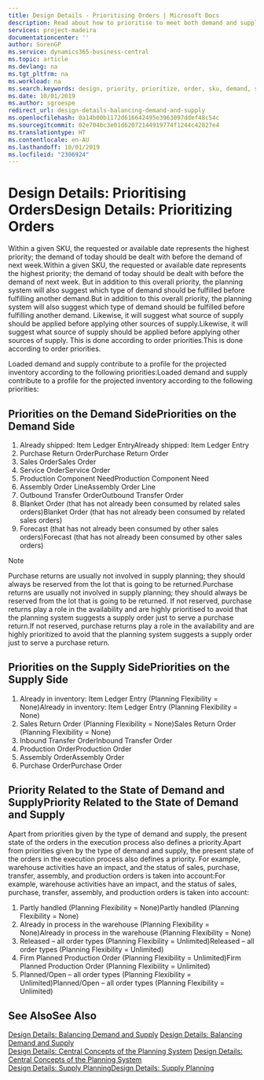 ```yaml
---
title: Design Details - Prioritising Orders | Microsoft Docs
description: Read about how to prioritise to meet both demand and supply requirements.
services: project-madeira
documentationcenter: ''
author: SorenGP
ms.service: dynamics365-business-central
ms.topic: article
ms.devlang: na
ms.tgt_pltfrm: na
ms.workload: na
ms.search.keywords: design, priority, prioritize, order, sku, demand, supply
ms.date: 10/01/2019
ms.author: sgroespe
redirect_url: design-details-balancing-demand-and-supply
ms.openlocfilehash: 0a14b00b1172d616642495e3963097ddef48c54c
ms.sourcegitcommit: 02e704bc3e01d62072144919774f1244c42827e4
ms.translationtype: HT
ms.contentlocale: en-AU
ms.lasthandoff: 10/01/2019
ms.locfileid: "2306924"
---
```

# <a name="design-details-prioritizing-orders"></a><span data-ttu-id="42a59-103">Design Details: Prioritising Orders</span><span class="sxs-lookup"><span data-stu-id="42a59-103">Design Details: Prioritizing Orders</span></span>
<span data-ttu-id="42a59-104">Within a given SKU, the requested or available date represents the highest priority; the demand of today should be dealt with before the demand of next week.</span><span class="sxs-lookup"><span data-stu-id="42a59-104">Within a given SKU, the requested or available date represents the highest priority; the demand of today should be dealt with before the demand of next week.</span></span> <span data-ttu-id="42a59-105">But in addition to this overall priority, the planning system will also suggest which type of demand should be fulfilled before fulfilling another demand.</span><span class="sxs-lookup"><span data-stu-id="42a59-105">But in addition to this overall priority, the planning system will also suggest which type of demand should be fulfilled before fulfilling another demand.</span></span> <span data-ttu-id="42a59-106">Likewise, it will suggest what source of supply should be applied before applying other sources of supply.</span><span class="sxs-lookup"><span data-stu-id="42a59-106">Likewise, it will suggest what source of supply should be applied before applying other sources of supply.</span></span> <span data-ttu-id="42a59-107">This is done according to order priorities.</span><span class="sxs-lookup"><span data-stu-id="42a59-107">This is done according to order priorities.</span></span>  

<span data-ttu-id="42a59-108">Loaded demand and supply contribute to a profile for the projected inventory according to the following priorities:</span><span class="sxs-lookup"><span data-stu-id="42a59-108">Loaded demand and supply contribute to a profile for the projected inventory according to the following priorities:</span></span>  

## <a name="priorities-on-the-demand-side"></a><span data-ttu-id="42a59-109">Priorities on the Demand Side</span><span class="sxs-lookup"><span data-stu-id="42a59-109">Priorities on the Demand Side</span></span>  
1. <span data-ttu-id="42a59-110">Already shipped: Item Ledger Entry</span><span class="sxs-lookup"><span data-stu-id="42a59-110">Already shipped: Item Ledger Entry</span></span>  
2. <span data-ttu-id="42a59-111">Purchase Return Order</span><span class="sxs-lookup"><span data-stu-id="42a59-111">Purchase Return Order</span></span>  
3. <span data-ttu-id="42a59-112">Sales Order</span><span class="sxs-lookup"><span data-stu-id="42a59-112">Sales Order</span></span>  
4. <span data-ttu-id="42a59-113">Service Order</span><span class="sxs-lookup"><span data-stu-id="42a59-113">Service Order</span></span>  
5. <span data-ttu-id="42a59-114">Production Component Need</span><span class="sxs-lookup"><span data-stu-id="42a59-114">Production Component Need</span></span>  
6. <span data-ttu-id="42a59-115">Assembly Order Line</span><span class="sxs-lookup"><span data-stu-id="42a59-115">Assembly Order Line</span></span>  
7. <span data-ttu-id="42a59-116">Outbound Transfer Order</span><span class="sxs-lookup"><span data-stu-id="42a59-116">Outbound Transfer Order</span></span>  
8. <span data-ttu-id="42a59-117">Blanket Order (that has not already been consumed by related sales orders)</span><span class="sxs-lookup"><span data-stu-id="42a59-117">Blanket Order (that has not already been consumed by related sales orders)</span></span>  
9. <span data-ttu-id="42a59-118">Forecast (that has not already been consumed by other sales orders)</span><span class="sxs-lookup"><span data-stu-id="42a59-118">Forecast (that has not already been consumed by other sales orders)</span></span>  

> [!NOTE]  
>  <span data-ttu-id="42a59-119">Purchase returns are usually not involved in supply planning; they should always be reserved from the lot that is going to be returned.</span><span class="sxs-lookup"><span data-stu-id="42a59-119">Purchase returns are usually not involved in supply planning; they should always be reserved from the lot that is going to be returned.</span></span> <span data-ttu-id="42a59-120">If not reserved, purchase returns play a role in the availability and are highly prioritised to avoid that the planning system suggests a supply order just to serve a purchase return.</span><span class="sxs-lookup"><span data-stu-id="42a59-120">If not reserved, purchase returns play a role in the availability and are highly prioritized to avoid that the planning system suggests a supply order just to serve a purchase return.</span></span>  

## <a name="priorities-on-the-supply-side"></a><span data-ttu-id="42a59-121">Priorities on the Supply Side</span><span class="sxs-lookup"><span data-stu-id="42a59-121">Priorities on the Supply Side</span></span>  
1. <span data-ttu-id="42a59-122">Already in inventory: Item Ledger Entry (Planning Flexibility = None)</span><span class="sxs-lookup"><span data-stu-id="42a59-122">Already in inventory: Item Ledger Entry (Planning Flexibility = None)</span></span>  
2. <span data-ttu-id="42a59-123">Sales Return Order (Planning Flexibility = None)</span><span class="sxs-lookup"><span data-stu-id="42a59-123">Sales Return Order (Planning Flexibility = None)</span></span>  
3. <span data-ttu-id="42a59-124">Inbound Transfer Order</span><span class="sxs-lookup"><span data-stu-id="42a59-124">Inbound Transfer Order</span></span>  
4. <span data-ttu-id="42a59-125">Production Order</span><span class="sxs-lookup"><span data-stu-id="42a59-125">Production Order</span></span>  
5. <span data-ttu-id="42a59-126">Assembly Order</span><span class="sxs-lookup"><span data-stu-id="42a59-126">Assembly Order</span></span>  
6. <span data-ttu-id="42a59-127">Purchase Order</span><span class="sxs-lookup"><span data-stu-id="42a59-127">Purchase Order</span></span>  

## <a name="priority-related-to-the-state-of-demand-and-supply"></a><span data-ttu-id="42a59-128">Priority Related to the State of Demand and Supply</span><span class="sxs-lookup"><span data-stu-id="42a59-128">Priority Related to the State of Demand and Supply</span></span>  
<span data-ttu-id="42a59-129">Apart from priorities given by the type of demand and supply, the present state of the orders in the execution process also defines a priority.</span><span class="sxs-lookup"><span data-stu-id="42a59-129">Apart from priorities given by the type of demand and supply, the present state of the orders in the execution process also defines a priority.</span></span> <span data-ttu-id="42a59-130">For example, warehouse activities have an impact, and the status of sales, purchase, transfer, assembly, and production orders is taken into account:</span><span class="sxs-lookup"><span data-stu-id="42a59-130">For example, warehouse activities have an impact, and the status of sales, purchase, transfer, assembly, and production orders is taken into account:</span></span>  

1. <span data-ttu-id="42a59-131">Partly handled (Planning Flexibility = None)</span><span class="sxs-lookup"><span data-stu-id="42a59-131">Partly handled (Planning Flexibility = None)</span></span>  
2. <span data-ttu-id="42a59-132">Already in process in the warehouse (Planning Flexibility = None)</span><span class="sxs-lookup"><span data-stu-id="42a59-132">Already in process in the warehouse (Planning Flexibility = None)</span></span>  
3. <span data-ttu-id="42a59-133">Released – all order types (Planning Flexibility = Unlimited)</span><span class="sxs-lookup"><span data-stu-id="42a59-133">Released – all order types (Planning Flexibility = Unlimited)</span></span>  
4. <span data-ttu-id="42a59-134">Firm Planned Production Order (Planning Flexibility = Unlimited)</span><span class="sxs-lookup"><span data-stu-id="42a59-134">Firm Planned Production Order (Planning Flexibility = Unlimited)</span></span>  
5. <span data-ttu-id="42a59-135">Planned/Open – all order types (Planning Flexibility = Unlimited)</span><span class="sxs-lookup"><span data-stu-id="42a59-135">Planned/Open – all order types (Planning Flexibility = Unlimited)</span></span>  

## <a name="see-also"></a><span data-ttu-id="42a59-136">See Also</span><span class="sxs-lookup"><span data-stu-id="42a59-136">See Also</span></span>  
<span data-ttu-id="42a59-137">[Design Details: Balancing Demand and Supply](design-details-balancing-demand-and-supply.md) </span><span class="sxs-lookup"><span data-stu-id="42a59-137">[Design Details: Balancing Demand and Supply](design-details-balancing-demand-and-supply.md) </span></span>  
<span data-ttu-id="42a59-138">[Design Details: Central Concepts of the Planning System](design-details-central-concepts-of-the-planning-system.md) </span><span class="sxs-lookup"><span data-stu-id="42a59-138">[Design Details: Central Concepts of the Planning System](design-details-central-concepts-of-the-planning-system.md) </span></span>  
[<span data-ttu-id="42a59-139">Design Details: Supply Planning</span><span class="sxs-lookup"><span data-stu-id="42a59-139">Design Details: Supply Planning</span></span>](design-details-supply-planning.md)
